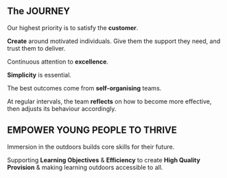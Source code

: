 ## The JOURNEY

Our highest priority is to satisfy the **customer**.<br>

**Create** around motivated individuals. Give them the support they need, and trust them to deliver.<br>

Continuous attention to **excellence**.<br>

**Simplicity** is essential.<br>

The best outcomes come from **self-organising** teams.<br>

At regular intervals, the team **reflects** on how to become more effective, then adjusts its behaviour accordingly.

## EMPOWER YOUNG PEOPLE TO THRIVE

Immersion in the outdoors builds core skills for their future.

Supporting **Learning Objectives** & **Efficiency** to create **High Quality Provision** & making learning outdoors accessible to all.
